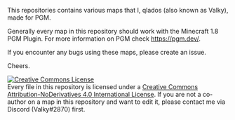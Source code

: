 This repositories contains various maps that I, qlados (also known as Valky), made for PGM.

Generally every map in this repository should work with the Minecraft 1.8 PGM Plugin. For more information on PGM check https://pgm.dev/.

If you encounter any bugs using these maps, please create an issue.

Cheers.


<a rel="license" href="http://creativecommons.org/licenses/by-nd/4.0/"><img alt="Creative Commons License" style="border-width:0" src="https://i.creativecommons.org/l/by-nd/4.0/88x31.png" /></a><br />Every file in this repository is licensed under a <a rel="license" href="http://creativecommons.org/licenses/by-nd/4.0/">Creative Commons Attribution-NoDerivatives 4.0 International License</a>. If you are not a co-author on a map in this repository and want to edit it, please contact me via Discord (Valky#2870) first.
